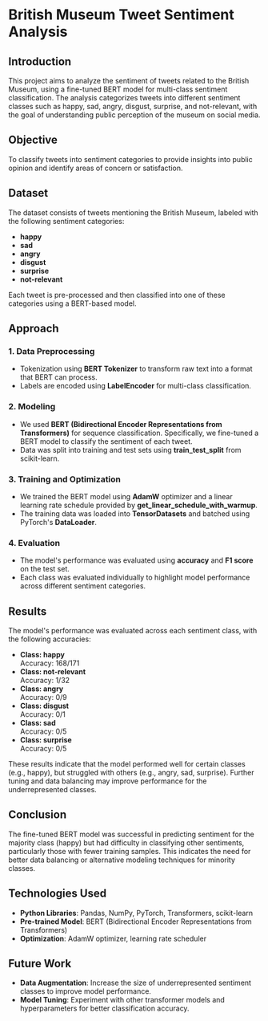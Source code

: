 # British Museum Tweet Sentiment Analysis

## Introduction
This project aims to analyze the sentiment of tweets related to the British Museum, using a fine-tuned BERT model for multi-class sentiment classification. The analysis categorizes tweets into different sentiment classes such as happy, sad, angry, disgust, surprise, and not-relevant, with the goal of understanding public perception of the museum on social media.

## Objective
To classify tweets into sentiment categories to provide insights into public opinion and identify areas of concern or satisfaction.

## Dataset
The dataset consists of tweets mentioning the British Museum, labeled with the following sentiment categories:
- **happy**
- **sad**
- **angry**
- **disgust**
- **surprise**
- **not-relevant**

Each tweet is pre-processed and then classified into one of these categories using a BERT-based model.

## Approach
### 1. **Data Preprocessing**
   - Tokenization using **BERT Tokenizer** to transform raw text into a format that BERT can process.
   - Labels are encoded using **LabelEncoder** for multi-class classification.

### 2. **Modeling**
   - We used **BERT (Bidirectional Encoder Representations from Transformers)** for sequence classification. Specifically, we fine-tuned a BERT model to classify the sentiment of each tweet.
   - Data was split into training and test sets using **train_test_split** from scikit-learn.

### 3. **Training and Optimization**
   - We trained the BERT model using **AdamW** optimizer and a linear learning rate schedule provided by **get_linear_schedule_with_warmup**.
   - The training data was loaded into **TensorDatasets** and batched using PyTorch's **DataLoader**.

### 4. **Evaluation**
   - The model's performance was evaluated using **accuracy** and **F1 score** on the test set.
   - Each class was evaluated individually to highlight model performance across different sentiment categories.

## Results
The model's performance was evaluated across each sentiment class, with the following accuracies:

- **Class: happy**  
  Accuracy: 168/171  
- **Class: not-relevant**  
  Accuracy: 1/32  
- **Class: angry**  
  Accuracy: 0/9  
- **Class: disgust**  
  Accuracy: 0/1  
- **Class: sad**  
  Accuracy: 0/5  
- **Class: surprise**  
  Accuracy: 0/5  

These results indicate that the model performed well for certain classes (e.g., happy), but struggled with others (e.g., angry, sad, surprise). Further tuning and data balancing may improve performance for the underrepresented classes.

## Conclusion
The fine-tuned BERT model was successful in predicting sentiment for the majority class (happy) but had difficulty in classifying other sentiments, particularly those with fewer training samples. This indicates the need for better data balancing or alternative modeling techniques for minority classes.

## Technologies Used
- **Python Libraries**: Pandas, NumPy, PyTorch, Transformers, scikit-learn
- **Pre-trained Model**: BERT (Bidirectional Encoder Representations from Transformers)
- **Optimization**: AdamW optimizer, learning rate scheduler

## Future Work
- **Data Augmentation**: Increase the size of underrepresented sentiment classes to improve model performance.
- **Model Tuning**: Experiment with other transformer models and hyperparameters for better classification accuracy.
